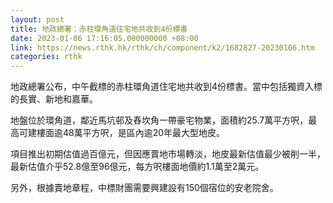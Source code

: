 ```yaml
---
layout: post
title: 地政總署：赤柱環角道住宅地共收到4份標書
date: 2023-01-06 17:16:05.000000000 +08:00
link: https://news.rthk.hk/rthk/ch/component/k2/1682827-20230106.htm
categories: rthk
---
```


地政總署公布，中午截標的赤柱環角道住宅地共收到4份標書。當中包括獨資入標的長實、新地和嘉華。

地盤位於環角道，鄰近馬坑邨及舂坎角一帶豪宅物業，面積約25.7萬平方呎，最高可建樓面逾48萬平方呎，是區內逾20年最大型地皮。

項目推出初期估值過百億元，但因應賣地市場轉淡，地皮最新估值最少被削一半，最新估值介乎52.8億至96億元，每方呎樓面地價約1.1萬至2萬元。

另外，根據賣地章程，中標財團需要興建設有150個宿位的安老院舍。
